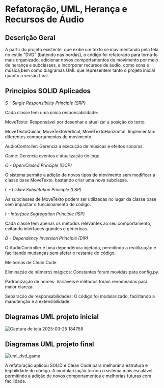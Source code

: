 #  Refatoração, UML, Herança e Recursos de Áudio

## Descrição Geral
A partir do projeto existente, que exibe um texto se movimentando pela tela no estilo “DVD” (batendo nas bordas), o código foi refatorado para torná-lo mais
organizado, adicionar novos comportamentos de movimento por meio de herança e subclasses, e incorporar recursos de áudio, como sons e música,bem como diagramas
UML que representem tanto o projeto inicial quanto a versão final.

## Princípios SOLID Aplicados

*S - Single Responsibility Principle (SRP)*

Cada classe tem uma única responsabilidade:

MoveTexto: Responsável por desenhar e atualizar a posição do texto.

MoveTextoQuicar, MoveTextoVertical, MoveTextoHorizontal: Implementam diferentes comportamentos de movimento.

AudioController: Gerencia a execução de músicas e efeitos sonoros.

Game: Gerencia eventos e atualização do jogo.

*O - Open/Closed Principle (OCP)*

O sistema permite a adição de novos tipos de movimento sem modificar a classe base MoveTexto, bastando criar uma nova subclasse.

*L - Liskov Substitution Principle (LSP)*

As subclasses de MoveTexto podem ser utilizadas no lugar da classe base sem impactar o funcionamento do código.

*I - Interface Segregation Principle (ISP)*

Cada classe tem apenas os métodos relevantes ao seu comportamento, evitando interfaces grandes e genéricas.

*D - Dependency Inversion Principle (DIP)*

O AudioController é uma dependência injetada, permitindo a reutilização e facilitando mudanças sem afetar o restante do código.

Melhorias de Clean Code

Eliminação de números mágicos: Constantes foram movidas para config.py.

Padronização de nomes: Variáveis e métodos foram renomeados para maior clareza.

Separação de responsabilidades: O código foi modularizado, facilitando a manutenção e a extensibilidade.


## Diagramas UML projeto inicial

![Captura de tela 2025-03-25 184758](https://github.com/user-attachments/assets/7a434a37-e3d4-4310-a48c-94df221baaae)


## Diagramas UML projeto final

![uml_dvd_game](https://github.com/user-attachments/assets/2a476b49-8f18-4e99-9e42-a1d79df125a3)

A refatoração aplicou SOLID e Clean Code para melhorar a estrutura e legibilidade do código. A modularização tornou o sistema mais escalável, permitindo a
adição de novos comportamentos e melhorias futuras com facilidade.
